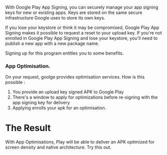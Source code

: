 With Google Play App Signing, you can securely manage your app signing keys for new or existing apps. Keys are stored on the same secure infrastructure Google uses to store its own keys.

If you lose your keystore or think it may be compromised, Google Play App Signing makes it possible to request a reset to your upload key. If you're not enrolled in Google Play App Signing and lose your keystore, you'll need to publish a new app with a new package name.

Signing up for this program entitles you to some benefits. 

### App Optimisation.
On your request, goolge provides optimisation services. How is this possible :

1. You provide an upload key signed APK to Google Play
2. There's a window to apply for optimizations before re-signing with the app signing key for delivery
3. Applying enrolls your apk for an optimisation.

# The Result

With App Optimisations, Play will be able to deliver an APK optimized for screen density and native architecture. Try this out.

